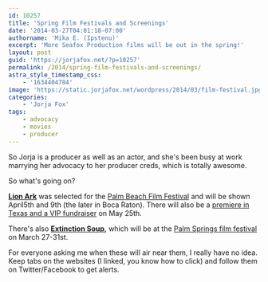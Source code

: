 ```yaml
---
id: 10257
title: 'Spring Film Festivals and Screenings'
date: '2014-03-27T04:01:18-07:00'
authorname: 'Mika E. (Ipstenu)'
excerpt: 'More Seafox Production films will be out in the spring!'
layout: post
guid: 'https://jorjafox.net/?p=10257'
permalink: /2014/spring-film-festivals-and-screenings/
astra_style_timestamp_css:
    - '1634404784'
image: 'https://static.jorjafox.net/wordpress/2014/03/film-festival.jpg'
categories:
    - 'Jorja Fox'
tags:
    - advocacy
    - movies
    - producer
---
```


So Jorja is a producer as well as an actor, and she's been busy at work marrying her advocacy to her producer creds, which is totally awesome.

So what's going on?

**<a href="http://www.lionarkthemovie.com/">Lion Ark</a>** was selected for the <a href="http://www.lionarkthemovie.com/news/lions-come-roaring-into-the-palm-beach-international-film-festival/">Palm Beach Film Festival</a> and will be shown April5th and 9th (the later in Boca Raton). There will also be a <a href="http://www.austintheatre.org/site/Calendar?id=37522&amp;view=Detail">premiere in Texas and a VIP fundraiser</a> on May 25th.

There's also <a href="http://extinctionsoupmovie.com/">**Extinction Soup,**</a> which will be at the <a href="http://www.americandocumentaryfilmfestival.com/#!official-selections-a-e/c1ejq">Palm Springs film festival</a> on March 27-31st.

For everyone asking me when these will air near them, I really have no idea. Keep tabs on the websites (I linked, you know how to click) and follow them on Twitter/Facebook to get alerts.
